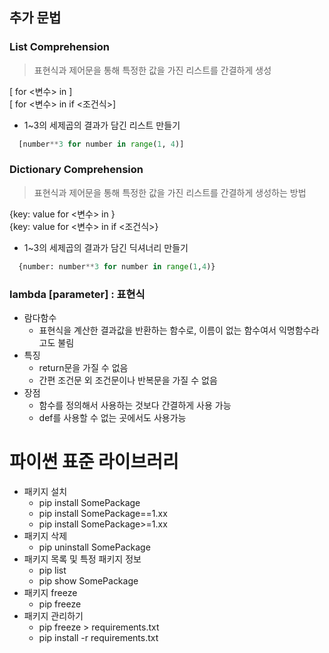 ## 추가 문법

### List Comprehension

> 표현식과 제어문을 통해 특정한 값을 가진 리스트를 간결하게 생성

[<expression> for <변수> in <iterable>] <br>
[<expression> for <변수> in <iterable> if <조건식>]

- 1~3의 세제곱의 결과가 담긴 리스트 만들기

```python
  [number**3 for number in range(1, 4)]
```

### Dictionary Comprehension

> 표현식과 제어문을 통해 특정한 값을 가진 리스트를 간결하게 생성하는 방법

{key: value for <변수> in <iterable>} <br>
{key: value for <변수> in <iterable> if <조건식>}

- 1~3의 세제곱의 결과가 담긴 딕셔너리 만들기

```python
  {number: number**3 for number in range(1,4)}
```

### lambda [parameter] : 표현식

- 람다함수
  - 표현식을 계산한 결과값을 반환하는 함수로, 이름이 없는 함수여서 익명함수라고도 불림
- 특징
  - return문을 가질 수 없음
  - 간편 조건문 외 조건문이나 반복문을 가질 수 없음
- 장점
  - 함수를 정의해서 사용하는 것보다 간결하게 사용 가능
  - def를 사용할 수 없는 곳에서도 사용가능

# 파이썬 표준 라이브러리

- 패키지 설치
  - pip install SomePackage
  - pip install SomePackage==1.xx
  - pip install SomePackage>=1.xx
- 패키지 삭제
  - pip uninstall SomePackage
- 패키지 목록 및 특정 패키지 정보
  - pip list
  - pip show SomePackage
- 패키지 freeze
  - pip freeze
- 패키지 관리하기
  - pip freeze > requirements.txt
  - pip install -r requirements.txt
